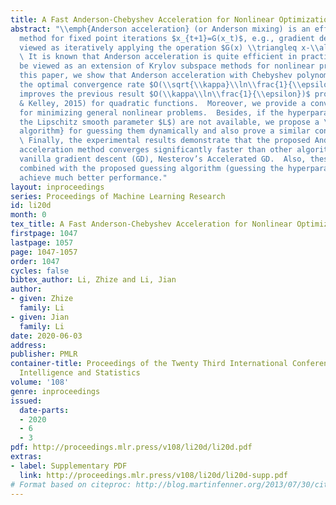 ```yaml
---
title: A Fast Anderson-Chebyshev Acceleration for Nonlinear Optimization
abstract: "\\emph{Anderson acceleration} (or Anderson mixing) is an efficient acceleration
  method for fixed point iterations $x_{t+1}=G(x_t)$, e.g., gradient descent can be
  viewed as iteratively applying the operation $G(x) \\triangleq x-\\alphaabla f(x)$.
  \ It is known that Anderson acceleration is quite efficient in practice and can
  be viewed as an extension of Krylov subspace methods for nonlinear problems.  In
  this paper, we show that Anderson acceleration with Chebyshev polynomial can achieve
  the optimal convergence rate $O(\\sqrt{\\kappa}\\ln\\frac{1}{\\epsilon})$, which
  improves the previous result $O(\\kappa\\ln\\frac{1}{\\epsilon})$ provided by (Toth
  & Kelley, 2015) for quadratic functions.  Moreover, we provide a convergence analysis
  for minimizing general nonlinear problems.  Besides, if the hyperparameters (e.g.,
  the Lipschitz smooth parameter $L$) are not available, we propose a \\emph{guessing
  algorithm} for guessing them dynamically and also prove a similar convergence rate.
  \ Finally, the experimental results demonstrate that the proposed Anderson-Chebyshev
  acceleration method converges significantly faster than other algorithms, e.g.,
  vanilla gradient descent (GD), Nesterov’s Accelerated GD.  Also, these algorithms
  combined with the proposed guessing algorithm (guessing the hyperparameters dynamically)
  achieve much better performance."
layout: inproceedings
series: Proceedings of Machine Learning Research
id: li20d
month: 0
tex_title: A Fast Anderson-Chebyshev Acceleration for Nonlinear Optimization
firstpage: 1047
lastpage: 1057
page: 1047-1057
order: 1047
cycles: false
bibtex_author: Li, Zhize and Li, Jian
author:
- given: Zhize
  family: Li
- given: Jian
  family: Li
date: 2020-06-03
address: 
publisher: PMLR
container-title: Proceedings of the Twenty Third International Conference on Artificial
  Intelligence and Statistics
volume: '108'
genre: inproceedings
issued:
  date-parts:
  - 2020
  - 6
  - 3
pdf: http://proceedings.mlr.press/v108/li20d/li20d.pdf
extras:
- label: Supplementary PDF
  link: http://proceedings.mlr.press/v108/li20d/li20d-supp.pdf
# Format based on citeproc: http://blog.martinfenner.org/2013/07/30/citeproc-yaml-for-bibliographies/
---
```

